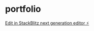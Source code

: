 # portfolio

[Edit in StackBlitz next generation editor ⚡️](https://stackblitz.com/~/github.com/RobasAhmedShah/portfolio)